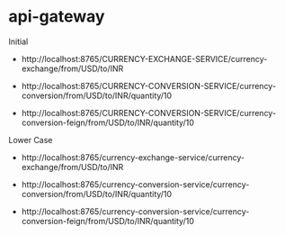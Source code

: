 # api-gateway

Initial

- http://localhost:8765/CURRENCY-EXCHANGE-SERVICE/currency-exchange/from/USD/to/INR

- http://localhost:8765/CURRENCY-CONVERSION-SERVICE/currency-conversion/from/USD/to/INR/quantity/10

- http://localhost:8765/CURRENCY-CONVERSION-SERVICE/currency-conversion-feign/from/USD/to/INR/quantity/10



Lower Case

- http://localhost:8765/currency-exchange-service/currency-exchange/from/USD/to/INR

- http://localhost:8765/currency-conversion-service/currency-conversion/from/USD/to/INR/quantity/10

- http://localhost:8765/currency-conversion-service/currency-conversion-feign/from/USD/to/INR/quantity/10